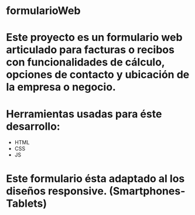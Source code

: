 # formularioWeb

# Este proyecto es un formulario web articulado para facturas o recibos con funcionalidades de cálculo, opciones de contacto y ubicación de la empresa o negocio.

# Herramientas usadas para éste desarrollo:

- HTML
- CSS
- JS

# Este formulario ésta adaptado al los diseños responsive. (Smartphones-Tablets)
